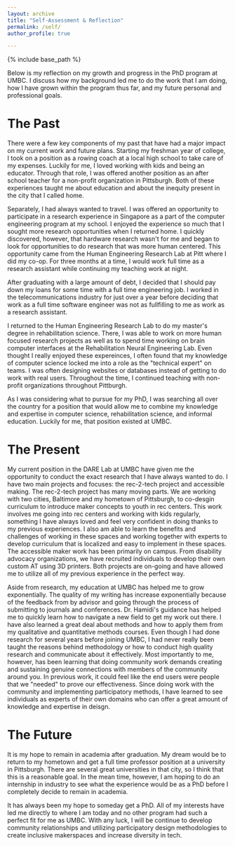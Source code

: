 ```yaml
---
layout: archive
title: "Self-Assessment & Reflection"
permalink: /self/
author_profile: true

---
```


{% include base_path %}

Below is my reflection on my growth and progress in the PhD program at UMBC. I discuss how my background led me to do the work that I am doing, how I have grown within the program thus far, and my future personal and professional goals. 

The Past
======
There were a few key components of my past that have had a major impact on my current work and future plans. Starting my freshman year of college, I took on a position as a rowing coach at a local high school to take care of my expenses. Luckily for me, I loved working with kids and being an educator. Through that role, I was offered another position as an after school teacher for a non-profit organization in Pittsburgh. Both of these experiences taught me about education and about the inequity present in the city that I called home. 

Separately, I had always wanted to travel. I was offered an opportunity to participate in a research experience in Singapore as a part of the computer engineering program at my school. I enjoyed the experience so much that I sought more research opportunities when I returned home. I quickly discovered, however, that hardware research wasn't for me and began to look for opportunities to do research that was more human centered. This opportunity came from the Human Engineering Research Lab at Pitt where I did my co-op. For three months at a time, I would work full time as a research assistant while continuing my teaching work at night. 

After graduating with a large amount of debt, I decided that I should pay down my loans for some time with a full time engineering job. I worked in the telecommunications industry for just over a year before deciding that work as a full time software engineer was not as fullfilling to me as work as a research assistant. 

I returned to the Human Engineering Research Lab to do my master's degree in rehabilitation science. There, I was able to work on more human focused research projects as well as to spend time working on brain computer interfaces at the Rehabilitation Neural Engineering Lab. Even thought I really enjoyed these expereinces, I often found that my knowledge of computer science locked me into a role as the "technical expert" on teams. I was often designing websites or databases instead of getting to do work with real users. Throughout the time, I continued teaching with non-profit organizations throughout Pittburgh. 

As I was considering what to pursue for my PhD, I was searching all over the country for a position that would allow me to combine my knowledge and expertise in computer science, rehabilitation science, and informal education. Luckily for me, that position existed at UMBC. 
 
 The Present
======
My current position in the DARE Lab at UMBC have given me the opportunity to conduct the exact research that I have always wanted to do. I have two main projects and focuses: the rec-2-tech project and accessible making. The rec-2-tech project has many moving parts. We are working with two cities, Baltimore and my hometown of Pittsburgh, to co-desgin curriculum to introduce maker concepts to youth in rec centers. This work involves me going into rec centers and working with kids regularly, something I have always loved and feel very confident in doing thanks to my previous experiences. I also am able to learn the benefits and challenges of working in these spaces and working together with experts to develop curriculum that is localized and easy to implement in these spaces. The accessible maker work has been primarily on campus. From disability advocacy organizations, we have recruited individuals to develop their own custom AT using 3D printers. Both projects are on-going and have allowed me to utilize all of my previous experience in the perfect way. 

Aside from research, my education at UMBC has helped me to grow exponentially. The quality of my writing has increase exponentially because of the feedback from by advisor and going through the process of submitting to journals and conferences. Dr. Hamidi's guidance has helped me to quickly learn how to navigate a new field to get my work out there. I have also learned a great deal about methods and how to apply them from my qualitative and quantitative methods courses. Even though I had done research for several years before joining UMBC, I had never really been taught the reasons behind methodology or how to conduct high quality research and communicate about it effectively. Most importantly to me, however, has been learning that doing community work demands creating and sustaining genuine connections with members of the community around you. In previous work, it could feel like the end users were people that we "needed" to prove our effectiveness. Since doing work with the community and implementing participatory methods, I have learned to see individuals as experts of their own domains who can offer a great amount of knowledge and expertise in deisgn.
 
 The Future
======
It is my hope to remain in academia after graduation. My dream would be to return to my hometown and get a full time professor position at a university in Pittsburgh. There are several great universities in that city, so I think that this is a reasonable goal. In the mean time, however, I am hoping to do an internship in industry to see what the experience would be as a PhD before I completely decide to remain in academia. 

It has always been my hope to someday get a PhD. All of my interests have led me directly to where I am today and no other program had such a perfect fit for me as UMBC. With any luck, I will be continue to develop community relationships and utilizing participatory design methodologies to create inclusive makerspaces and increase diversity in tech. 
